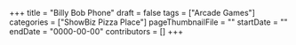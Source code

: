 +++
title = "Billy Bob Phone"
draft = false
tags = ["Arcade Games"]
categories = ["ShowBiz Pizza Place"]
pageThumbnailFile = ""
startDate = ""
endDate = "0000-00-00"
contributors = []
+++
